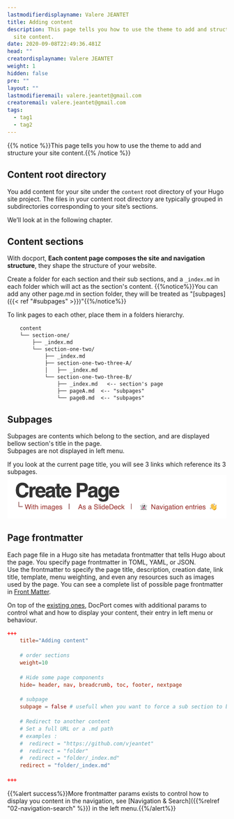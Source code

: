 ```yaml
---
lastmodifierdisplayname: Valere JEANTET
title: Adding content
description: This page tells you how to use the theme to add and structure your
  site content.
date: 2020-09-08T22:49:36.481Z
head: ""
creatordisplayname: Valere JEANTET
weight: 1
hidden: false
pre: ""
layout: ""
lastmodifieremail: valere.jeantet@gmail.com
creatoremail: valere.jeantet@gmail.com
tags:
  - tag1
  - tag2
---
```

{{% notice %}}This page tells you how to use the theme to add and structure your site content.{{% /notice %}}

## Content root directory

You add content for your site under the `content` root directory of your Hugo site project. 
The files in your content root directory are typically grouped in subdirectories corresponding to your site’s sections.

We’ll look at in the following chapter.

## Content sections

With docport, **Each content page composes the site and navigation structure**, they shape the structure of your website.

Create a folder for each section and their sub sections, and a `_index.md` in each folder which will act as the section's content.
{{%notice%}}You can add any other page.md in section folder, they will be treated as "\[subpages]({{< ref "#subpages" >}})"{{%/notice%}}

To link pages to each other, place them in a folders hierarchy.

```text
	content
	└── section-one/			
	    ├── _index.md
	    └── section-one-two/ 	
	        ├── _index.md 		
	        ├── section-one-two-three-A/	
	        │   ├── _index.md
	        └── section-one-two-three-B/ 	
	            ├── _index.md 	<-- section's page 
	            ├── pageA.md  <-- "subpages"
	            └── pageB.md  <-- "subpages"
```

## Subpages

Subpages are contents which belong to the section, and are displayed bellow section's title in the page. \
Subpages are not displayed in left menu.

If you look at the current page title, you will see 3 links which reference its 3 subpages.
![](subpages.png?height=60px&classes=border,shadow)

## Page frontmatter

Each page file in a Hugo site has metadata frontmatter that tells Hugo about the page. You specify page frontmatter in TOML, YAML, or JSON. \
Use the frontmatter to specify the page title, description, creation date, link title, template, menu weighting, and even any resources such as images used by the page. You can see a complete list of possible page frontmatter in [Front Matter](https://gohugo.io/content-management/front-matter/).

On top of the [existing ones](https://gohugo.io/content-management/front-matter/), DocPort comes with additional params to control what and how to display your content, their entry in left menu or behaviour.

```toml
+++
	title="Adding content"

	# order sections
	weight=10 

	# Hide some page components
	hide= header, nav, breadcrumb, toc, footer, nextpage

	# subpage
	subpage = false # usefull when you want to force a sub section to be considered as a subpage

	# Redirect to another content
	# Set a full URL or a .md path
	# examples : 
	#  redirect = "https://github.com/vjeantet" 
	#  redirect = "folder" 
	#  redirect = "folder/_index.md" 
	redirect = "folder/_index.md"

+++
```

{{%alert success%}}More frontmatter params exists to control how to display you content in the navigation, see \[Navigation & Search]({{%relref "02-navigation-search" %}}) in the left menu.{{%/alert%}}